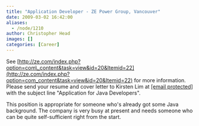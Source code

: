 ```yaml
---
title: "Application Developer - ZE Power Group, Vancouver"
date: 2009-03-02 16:42:00
aliases:
  - /node/1210
author: Christopher Head
images: []
categories: [Career]
---
```


See [http://ze.com/index.php?option=com\_content&task=view&id=20&Itemid=22](http://ze.com/index.php?option=com_content&task=view&id=20&Itemid=22) for more information. \
Please send your resume and cover letter to Kirsten Lim at [\[email protected\]](/cdn-cgi/l/email-protection#543f3d262720313a142e317a373b39) with the subject line "Application for Java Developers".

This position is appropriate for someone who's already got some Java background. The company is very busy at present and needs someone who can be quite self-sufficient right from the start.
